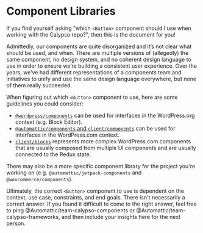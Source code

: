 # Component Libraries

If you find yourself asking "which `<Button>` component should I use when working with the Calypso repo?", then this is the document for you!

Admittedly, our components are quite disorganized and it’s not clear what should be used, and when. There are multiple versions of (allegedly) the same component, no design system, and no coherent design language to use in order to ensure we’re building a consistent user experience. Over the years, we’ve had different representations of a components team and initiatives to unify and use the same design language everywhere, but none of them really succeeded.

When figuring out which `<Button>` component to use, here are some guidelines you could consider:

- [`@wordpress/components`](https://wordpress.github.io/gutenberg) can be used for interfaces in the WordPress.org context (e.g. Block Editor).
- [`@automattic/components` and `client/components`](https://wpcalypso.wordpress.com/devdocs/design) can be used for interfaces in the WordPress.com context.
- [`client/blocks`](https://wpcalypso.wordpress.com/devdocs/blocks) represents more complex WordPress.com components that are usually composed from multiple UI components and are usually connected to the Redux state.

There may also be a more specific component library for the project you're working on (e.g. `@automattic/jetpack-components` and `@woocommerce/components`).

Ultimately, the correct `<Button>` component to use is dependent on the context, use case, constraints, and end goals. There isn't necessarily a correct answer. If you found it difficult to come to the right answer, feel free to ping @Automattic/team-calypso-components or @Automattic/team-calypso-frameworks, and then include your insights here for the next person.
